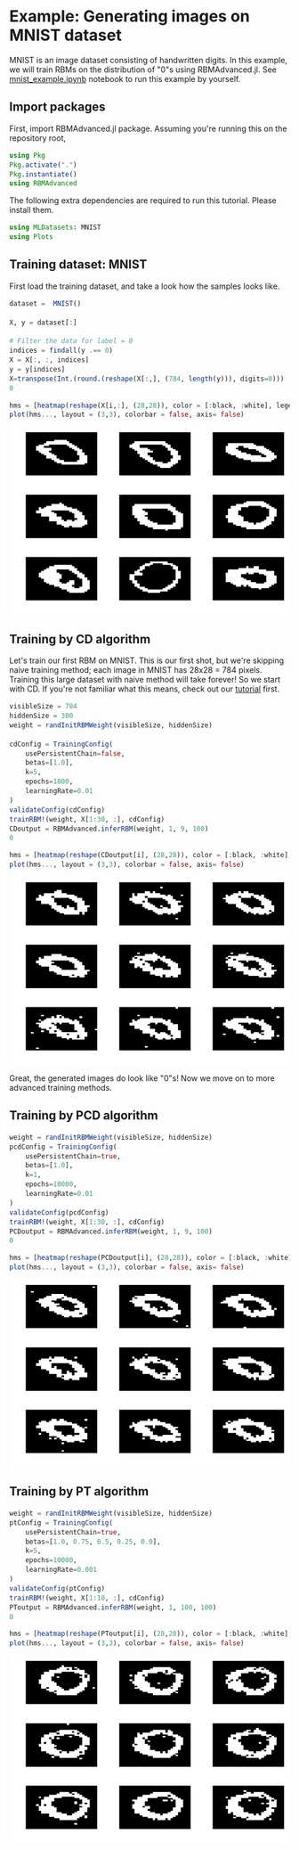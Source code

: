 # Example: Generating images on MNIST dataset

MNIST is an image dataset consisting of handwritten digits. In this example, we will train RBMs on the distribution of "0"s using RBMAdvanced.jl. See [mnist_example.ipynb](mnist_example.ipynb) notebook to run this example by yourself.

## Import packages

First, import RBMAdvanced.jl package. Assuming you're running this on the repository root,

```julia
using Pkg
Pkg.activate(".")
Pkg.instantiate()
using RBMAdvanced
```

The following extra dependencies are required to run this tutorial. Please install them.

```julia
using MLDatasets: MNIST
using Plots

```

## Training dataset: MNIST 

First load the training dataset, and take a look how the samples looks like.

```julia
dataset =  MNIST()

X, y = dataset[:]

# Filter the data for label = 0
indices = findall(y .== 0)
X = X[:, :, indices]
y = y[indices]
X=transpose(Int.(round.(reshape(X[:,], (784, length(y))), digits=0)))
0
```


```julia
hms = [heatmap(reshape(X[i,:], (28,28)), color = [:black, :white], legend = false) for i in 1:9]
plot(hms..., layout = (3,3), colorbar = false, axis= false)
```

![Samples from MNIST dataset](images/gt_samples.png)


## Training by CD algorithm

Let's train our first RBM on MNIST. This is our first shot, but we're skipping naive training method; each image in MNIST has 28x28 = 784 pixels. Training this large dataset with naive method will take forever! So we start with CD. If you're not familiar what this means, check out our [tutorial](tutorial.md) first.

```julia
visibleSize = 784
hiddenSize = 300
weight = randInitRBMWeight(visibleSize, hiddenSize)

cdConfig = TrainingConfig(
    usePersistentChain=false,
    betas=[1.0],
    k=5,
    epochs=1000,
    learningRate=0.01
)
validateConfig(cdConfig)
trainRBM!(weight, X[1:30, :], cdConfig)
CDoutput = RBMAdvanced.inferRBM(weight, 1, 9, 100)
0
```

```julia
hms = [heatmap(reshape(CDoutput[i], (28,28)), color = [:black, :white], legend = false) for i in 1:9]
plot(hms..., layout = (3,3), colorbar = false, axis= false)
```

![Outputs generated from RBM trained with CD](images/generated_CD.png)

Great, the generated images do look like "0"s! Now we move on to more advanced training methods.

## Training by PCD algorithm

```julia
weight = randInitRBMWeight(visibleSize, hiddenSize)
pcdConfig = TrainingConfig(
    usePersistentChain=true,
    betas=[1.0],
    k=1,
    epochs=10000,
    learningRate=0.01
)
validateConfig(pcdConfig)
trainRBM!(weight, X[1:30, :], cdConfig)
PCDoutput = RBMAdvanced.inferRBM(weight, 1, 9, 100)
0
```

```julia
hms = [heatmap(reshape(PCDoutput[i], (28,28)), color = [:black, :white], legend = false) for i in 1:9]
plot(hms..., layout = (3,3), colorbar = false, axis= false)
```

![Outputs generated from RBM trained with PCD](images/generated_PCD.png)

## Training by PT algorithm

```julia
weight = randInitRBMWeight(visibleSize, hiddenSize)
ptConfig = TrainingConfig(
    usePersistentChain=true,
    betas=[1.0, 0.75, 0.5, 0.25, 0.0],
    k=5,
    epochs=10000,
    learningRate=0.001
)
validateConfig(ptConfig)
trainRBM!(weight, X[1:10, :], cdConfig)
PToutput = RBMAdvanced.inferRBM(weight, 1, 100, 100)
0
```

```julia
hms = [heatmap(reshape(PToutput[i], (28,28)), color = [:black, :white], legend = false) for i in 1:9]
plot(hms..., layout = (3,3), colorbar = false, axis= false)
```

![Outputs generated from RBM trained with PT](images/generated_PT.png)
